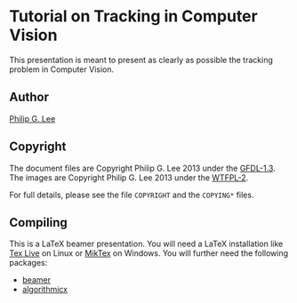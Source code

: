 # Tutorial on Tracking in Computer Vision

This presentation is meant to present as clearly as possible the tracking
problem in Computer Vision.

## Author
[Philip G. Lee](http://users.eecs.northwestern.edu/~pgl622/)

## Copyright

The document files are Copyright Philip G. Lee 2013 under the
[GFDL-1.3](https://www.gnu.org/licenses/fdl.html).
The images are Copyright Philip G. Lee 2013 under the
[WTFPL-2](http://www.wtfpl.net/).

For full details, please see the file `COPYRIGHT` and the `COPYING*` files.

## Compiling

This is a LaTeX beamer presentation. You will need a LaTeX installation like
[Tex Live](https://www.tug.org/texlive/) on Linux or
[MikTex](http://miktex.org/download) on Windows. You will further need the
following packages:

* [beamer](http://www.ctan.org/pkg/beamer)
* [algorithmicx](http://www.ctan.org/pkg/algorithmicx)

